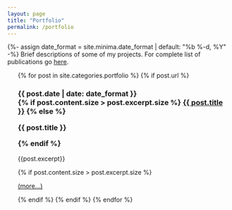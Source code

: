 ```yaml
---
layout: page
title: "Portfolio"
permalink: /portfolio
---
```

{%- assign date_format = site.minima.date_format | default: "%b %-d, %Y" -%}
Brief descriptions of some of my projects. For complete list of publications go [here](/publications).

<ul class="post-list">
  {% for post in site.categories.portfolio %}
    {% if post.url %}
        <h3><span class="post-meta">{{ post.date | date: date_format }}</span><br>
          {% if post.content.size > post.excerpt.size %}
          <a href="{{ post.url }}">{{ post.title }}</a>
          {% else %}
          <p>{{ post.title }}</p>
          {% endif %}
        </h3>
        <p>{{post.excerpt}}</p>
        {% if post.content.size > post.excerpt.size %}
		        <p><a href="{{ post.url }}">(more...)</a></p>
		    {% endif %}
    {% endif %}
  {% endfor %}
</ul>